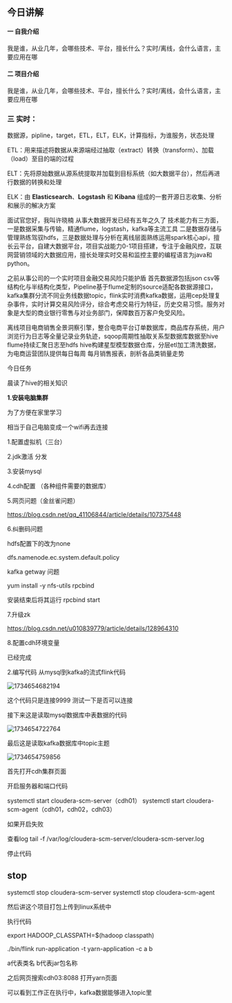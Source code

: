 ## 今日讲解

#### 一 自我介绍

​		我是谁，从业几年，会哪些技术、平台，擅长什么？实时/离线，会什么语言，主要应用在哪



#### 二 项目介绍

​		我是谁，从业几年，会哪些技术、平台，擅长什么？实时/离线，会什么语言，主要应用在哪



### 三 实时：

​		数据源，pipline，target，ETL，ELT，ELK，计算指标，为谁服务，状态处理

ETL：用来描述将数据从来源端经过抽取（extract）转换（transform）、加载（load）至目的端的过程

ELT：先将原始数据从源系统提取并加载到目标系统（如大数据平台），然后再进行数据的转换和处理

ELK：由 **Elasticsearch**、**Logstash** 和 **Kibana** 组成的一套开源日志收集、分析和展示的解决方案

 



面试官您好，我叫许晓楠 从事大数据开发已经有五年之久了 技术能力有三方面，一是数据采集与传输，精通flume，logstash，kafka等主流工具 二是数据存储与管理熟练驾驭hdfs，三是数据处理与分析在离线层面熟练运用spark核心api，擅长云平台，自建大数据平台，项目实战能力0-1项目搭建，专注于金融风控，互联网营销领域的大数据应用，擅长处理实时交易和监控主要的编程语言为java和python。

之前从事公司的一个实时项目金融交易风险只能护盾 首先数据源包括json csv等结构化与半结构化类型，Pipeline基于flume定制的source适配各数据源接口，kafka集群分流不同业务线数据topic，flink实时消费kafka数据，运用cep处理复杂事件，实时计算交易风险评分，综合考虑交易行为特征，历史交易习惯。服务对象是大型的商业银行零售与对业务部门，保障数百万客户免受风险。

离线项目电商销售全景洞察引擎，整合电商平台订单数据库，商品库存系统，用户浏览行为日志等全量记录业务轨迹，sqoop周期性抽取关系型数据库数据至hive flume持续汇聚日志至hdfs hive构建星型模型数据仓库，分层etl加工清洗数据，为电商运营团队提供每日每周 每月销售报表，剖析各品类销量走势



今日任务 

晨读了hive的相关知识



**1.安装电脑集群**

为了方便在家里学习

相当于自己电脑变成一个wifi再去连接



1.配置虚拟机（三台）

2.jdk激活 分发

3.安装mysql

4.cdh配置 （各种组件需要的数据库）

5.网页问题（金丝雀问题）

https://blog.csdn.net/qq_41106844/article/details/107375448

6.纠删码问题

 hdfs配置下的改为none

 dfs.namenode.ec.system.default.policy

kafka getway 问题

yum install -y nfs-utils rpcbind 

安装结束后将其运⾏
rpcbind start



7.升级zk

https://blog.csdn.net/u010839779/article/details/128964310

8.配置cdh环境变量

已经完成



2.编写代码 从mysql到kafka的流式flink代码

![1734654682194](C:\Users\许晓楠\AppData\Roaming\Typora\typora-user-images\1734654682194.png)



这个代码只是连接9999 测试一下是否可以连接



接下来这是读取mysql数据库中表数据的代码

![1734654722764](C:\Users\许晓楠\AppData\Roaming\Typora\typora-user-images\1734654722764.png)

最后这是读取kafka数据库中topic主题

![1734654759856](C:\Users\许晓楠\AppData\Roaming\Typora\typora-user-images\1734654759856.png)

首先打开cdh集群页面



开启服务器和端口代码

systemctl start cloudera-scm-server（cdh01）
systemctl start cloudera-scm-agent（cdh01，cdh02，cdh03）

如果开启失败

查看log tail -f /var/log/cloudera-scm-server/cloudera-scm-server.log



停止代码

## stop
systemctl stop cloudera-scm-server
systemctl stop cloudera-scm-agent



然后讲这个项目打包上传到linux系统中

执行代码

export HADOOP_CLASSPATH=$(hadoop classpath)



./bin/flink run-application -t yarn-application -c  a b

a代表类名 b代表jar包名称



之后网页搜索cdh03:8088 打开yarn页面

可以看到工作正在执行中，kafka数据能够进入topic里

